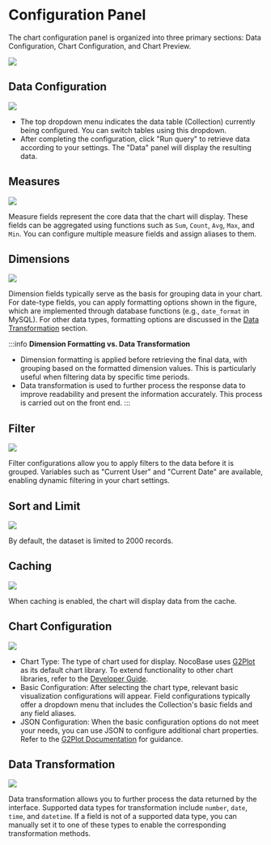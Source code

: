 # Configuration Panel

The chart configuration panel is organized into three primary sections: Data Configuration, Chart Configuration, and Chart Preview.

![](https://static-docs.nocobase.com/b397cf9ab751b1652ab7d2de81ec0f11.png)

## Data Configuration

![](https://static-docs.nocobase.com/801c019fc92c2fe756d622585b214d6e.png)

- The top dropdown menu indicates the data table (Collection) currently being configured. You can switch tables using this dropdown.
- After completing the configuration, click "Run query" to retrieve data according to your settings. The "Data" panel will display the resulting data.

## Measures

![](https://static-docs.nocobase.com/35caab4b0dea7c2378e2fe226439aa51.png)

Measure fields represent the core data that the chart will display. These fields can be aggregated using functions such as `Sum`, `Count`, `Avg`, `Max`, and `Min`. You can configure multiple measure fields and assign aliases to them.

## Dimensions

![](https://static-docs.nocobase.com/7d0568757e6d999d67c316c2ff28d8e7.png)

Dimension fields typically serve as the basis for grouping data in your chart. For date-type fields, you can apply formatting options shown in the figure, which are implemented through database functions (e.g., `date_format` in MySQL). For other data types, formatting options are discussed in the [Data Transformation](#数据转换) section.

:::info
**Dimension Formatting vs. Data Transformation**

- Dimension formatting is applied before retrieving the final data, with grouping based on the formatted dimension values. This is particularly useful when filtering data by specific time periods.
- Data transformation is used to further process the response data to improve readability and present the information accurately. This process is carried out on the front end.
  :::

## Filter

![](https://static-docs.nocobase.com/42e35ace7a63776f6ba82325975128b5.png)

Filter configurations allow you to apply filters to the data before it is grouped. Variables such as "Current User" and "Current Date" are available, enabling dynamic filtering in your chart settings.

## Sort and Limit

![](https://static-docs.nocobase.com/a49a841116b5c9a42fb79d3431257651.png)

By default, the dataset is limited to 2000 records.

## Caching

![](https://static-docs.nocobase.com/3d1e3f3282384d50bd7be3a580a07c4f.png)

When caching is enabled, the chart will display data from the cache.

## Chart Configuration

![](https://static-docs.nocobase.com/4b9b518258613b5a8c8d3e3cd7f6f9a8.png)

- Chart Type: The type of chart used for display. NocoBase uses [G2Plot](https://g2plot.antv.antgroup.com/) as its default chart library. To extend functionality to other chart libraries, refer to the [Developer Guide](../dev/index.md).
- Basic Configuration: After selecting the chart type, relevant basic visualization configurations will appear. Field configurations typically offer a dropdown menu that includes the Collection's basic fields and any field aliases.
- JSON Configuration: When the basic configuration options do not meet your needs, you can use JSON to configure additional chart properties. Refer to the [G2Plot Documentation](https://g2plot.antv.antgroup.com/api/plot-api) for guidance.

## Data Transformation

![](https://static-docs.nocobase.com/86511c44dd3825bdcc3954d4132cd7a0.png)

Data transformation allows you to further process the data returned by the interface. Supported data types for transformation include `number`, `date`, `time`, and `datetime`. If a field is not of a supported data type, you can manually set it to one of these types to enable the corresponding transformation methods.
